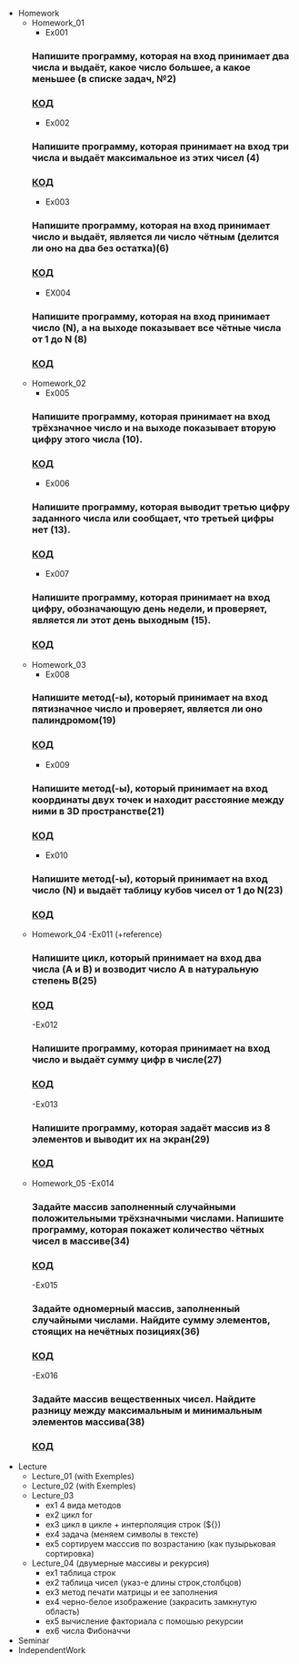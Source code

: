 - Homework
    - Homework_01
        - Ex001 
        ### Напишите программу, которая на вход принимает два числа и выдаёт, какое число большее, а какое меньшее (в списке задач, №2)
        ### [КОД](Homework/Homework_01/Ex001/Program.cs)
        - Ex002 
        ### Напишите программу, которая принимает на вход три числа и выдаёт максимальное из этих чисел (4)
        ### [КОД](Homework/Homework_01/Ex002/Program.cs)
        - Ex003
        ### Напишите программу, которая на вход принимает число и выдаёт, является ли число чётным (делится ли оно на два без остатка)(6)
        ### [КОД](Homework/Homework_01/Ex003/Program.cs)
        - EX004
        ### Напишите программу, которая на вход принимает число (N), а на выходе показывает все чётные числа от 1 до N (8)
        ### [КОД](Homework/Homework_01/Ex004/Program.cs)
    - Homework_02
        - Ex005
        ### Напишите программу, которая принимает на вход трёхзначное число и на выходе показывает вторую цифру этого числа (10).
        ### [КОД](Homework/Homework_02/Ex005/Program.cs)
        - Ex006
        ### Напишите программу, которая выводит третью цифру заданного числа или сообщает, что третьей цифры нет (13).
        ### [КОД](Homework/Homework_02/Ex006/Program.cs)
        - Ex007
        ###  Напишите программу, которая принимает на вход цифру, обозначающую день недели, и проверяет, является ли этот день выходным (15).
        ### [КОД](Homework/Homework_02/Ex007/Program.cs)
    - Homework_03
        - Ex008
        ### Напишите метод(-ы), который принимает на вход пятизначное число и проверяет, является ли оно палиндромом(19)
        ### [КОД](Homework/Homework_03/Ex008/Program.cs)
        - Ex009
        ### Напишите метод(-ы), который принимает на вход координаты двух точек и находит расстояние между ними в 3D пространстве(21)
        ### [КОД](Homework/Homework_03/Ex009/Program.cs)
        - Ex010
        ### Напишите метод(-ы), который принимает на вход число (N) и выдаёт таблицу кубов чисел от 1 до N(23)
        ### [КОД](Homework/Homework_03/Ex010/Program.cs)
    - Homework_04
        -Ex011 (+reference)
        ### Напишите цикл, который принимает на вход два числа (A и B) и возводит число A в натуральную степень B(25)
        ### [КОД](Homework/Homework_04/Ex011/Program.cs)
        -Ex012
        ### Напишите программу, которая принимает на вход число и выдаёт сумму цифр в числе(27)
        ### [КОД](Homework/Homework_04/Ex012/Program.cs)
        -Ex013
        ### Напишите программу, которая задаёт массив из 8 элементов и выводит их на экран(29)
        ### [КОД](Homework/Homework_04/Ex013/Program.cs)
    - Homework_05
        -Ex014
        ### Задайте массив заполненный случайными положительными трёхзначными числами. Напишите программу, которая покажет количество чётных чисел в массиве(34)
        ### [КОД](Homework/Homework_05/Ex014/Program.cs)
        -Ex015
        ### Задайте одномерный массив, заполненный случайными числами. Найдите сумму элементов, стоящих на нечётных позициях(36)
        ### [КОД](Homework/Homework_05/Ex015/Program.cs)
        -Ex016
        ### Задайте массив вещественных чисел. Найдите разницу между максимальным и минимальным элементов массива(38)
        ### [КОД](Homework/Homework_05/Ex016/Program.cs)
- Lecture
    - Lecture_01 (with Exemples)
    - Lecture_02 (with Exemples)
    - Lecture_03 
        - ex1 4 вида методов
        - ex2 цикл for
        - ex3 цикл в цикле + интерполяция строк (${})
        - ex4 задача (меняем символы в тексте)
        - ex5 сортируем масссив по возрастанию (как пузырьковая сортировка)
    - Lecture_04 (двумерные массивы и рекурсия)
        - ex1 таблица строк
        - ex2 таблица чисел (указ-е длины строк,столбцов)
        - ex3 метод печати матрицы и ее заполнения
        - ex4 черно-белое изображение (закрасить замкнутую область)
        - ex5 вычисление факториала с помошью рекурсии
        - ex6 числа Фибоначчи
- Seminar
- IndependentWork 